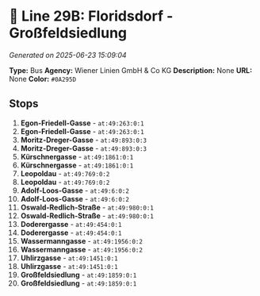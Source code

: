 # 🚌 Line 29B: Floridsdorf - Großfeldsiedlung

*Generated on 2025-06-23 15:09:04*

**Type:** Bus
**Agency:** Wiener Linien GmbH & Co KG
**Description:** None
**URL:** None
**Color:** `#0A295D`

## Stops

1. **Egon-Friedell-Gasse** - `at:49:263:0:1`
2. **Egon-Friedell-Gasse** - `at:49:263:0:1`
3. **Moritz-Dreger-Gasse** - `at:49:893:0:3`
4. **Moritz-Dreger-Gasse** - `at:49:893:0:3`
5. **Kürschnergasse** - `at:49:1861:0:1`
6. **Kürschnergasse** - `at:49:1861:0:1`
7. **Leopoldau** - `at:49:769:0:2`
8. **Leopoldau** - `at:49:769:0:2`
9. **Adolf-Loos-Gasse** - `at:49:6:0:2`
10. **Adolf-Loos-Gasse** - `at:49:6:0:2`
11. **Oswald-Redlich-Straße** - `at:49:980:0:1`
12. **Oswald-Redlich-Straße** - `at:49:980:0:1`
13. **Doderergasse** - `at:49:454:0:1`
14. **Doderergasse** - `at:49:454:0:1`
15. **Wassermanngasse** - `at:49:1956:0:2`
16. **Wassermanngasse** - `at:49:1956:0:2`
17. **Uhlirzgasse** - `at:49:1451:0:1`
18. **Uhlirzgasse** - `at:49:1451:0:1`
19. **Großfeldsiedlung** - `at:49:1859:0:1`
20. **Großfeldsiedlung** - `at:49:1859:0:1`